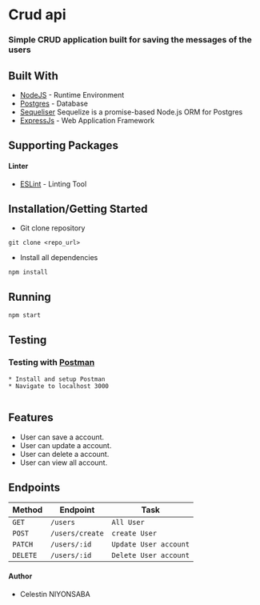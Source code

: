 # Crud api
### Simple CRUD application built for saving the messages of the users

## Built With

* [NodeJS](https://nodejs.org/) - Runtime Environment
* [Postgres](https://www.postgresql.org//) - Database
* [Sequeliser](http://docs.sequelizejs.com/) Sequelize is a promise-based Node.js ORM for Postgres
* [ExpressJs](https://expressjs.com/) - Web Application Framework


## Supporting Packages
#### Linter

* [ESLint](https://eslint.org/) - Linting Tool

## Installation/Getting Started
* Git clone repository
``` 
git clone <repo_url>
```

* Install all dependencies
```
npm install
```
## Running
```
npm start
```

## Testing

### Testing with [Postman](www.postman.com)
```
* Install and setup Postman 
* Navigate to localhost 3000 
```
```
```
## Features
* User can save a account.
* User can update a account.
* User can delete a account.
* User can view all account.

## Endpoints
|  Method  |  Endpoint  |  Task  |
|  --- |  --- |  ---  |
|  `GET`  |  `/users`  |  `All User`  |
|  `POST`  |  `/users/create`  |  `create User`  |
|  `PATCH`  |  `/users/:id`  |  `Update User account`  |
|  `DELETE`  |  `/users/:id`  |  `Delete User account`  |

#### Author
* Celestin NIYONSABA

